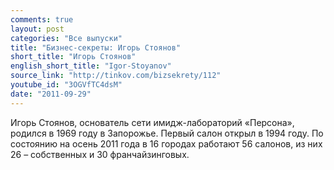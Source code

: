 ```yaml
---
comments: true
layout: post
categories: "Все выпуски"
title: "Бизнес-секреты: Игорь Стоянов"
short_title: "Игорь Стоянов"
english_short_title: "Igor-Stoyanov"
source_link: "http://tinkov.com/bizsekrety/112"
youtube_id: "3OGVfTC4dsM"
date: "2011-09-29"
---
```

Игорь Стоянов, основатель сети имидж-лабораторий «Персона», родился в 1969 году в Запорожье. Первый салон открыл в 1994 году. По состоянию на осень 2011 года в 16 городах работают 56 салонов, из них 26 – собственных и 30 франчайзинговых.
